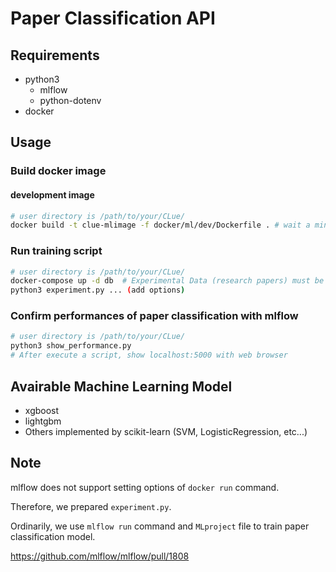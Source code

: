 # Paper Classification API

## Requirements

- python3
  - mlflow
  - python-dotenv
- docker

## Usage

### Build docker image

#### development image

```sh
# user directory is /path/to/your/CLue/
docker build -t clue-mlimage -f docker/ml/dev/Dockerfile . # wait a minute
```

### Run training script

```sh
# user directory is /path/to/your/CLue/
docker-compose up -d db  # Experimental Data (research papers) must be prepared for db container
python3 experiment.py ... (add options)
```

### Confirm performances of paper classification with mlflow

```sh
# user directory is /path/to/your/CLue/
python3 show_performance.py
# After execute a script, show localhost:5000 with web browser
```

## Avairable Machine Learning Model

- xgboost
- lightgbm
- Others implemented by scikit-learn (SVM, LogisticRegression, etc...)

## Note

mlflow does not support setting options of `docker run` command.

Therefore, we prepared `experiment.py`.

Ordinarily, we use `mlflow run` command and `MLproject` file to train paper classification model.

https://github.com/mlflow/mlflow/pull/1808
